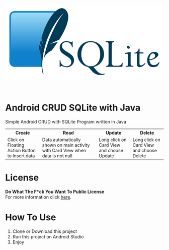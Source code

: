 <p align="center">
  <img src="https://github.com/Stevanus-Christian/Android-CRUD-SQLite/blob/main/SQLite370.svg">
</p>
<br>

# Android CRUD SQLite with Java
Simple Android CRUD with SQLite Program written in Java
<br>
<table style="width:100%">
  <tr>
    <th>Create</th>
    <th>Read</th>
    <th>Update</th>
    <th>Delete</th>
  </tr>
  <tr>
    <td>Click on Floating Action Button to Insert data</td>
    <td>Data automatically shown on main activity with Card View when data is not null</td>
    <td>Long click on Card View and choose Update</td>
    <td>Long click on Card View and choose Delete</td>
  </tr>
</table>

# License
<b>Do What The F*ck You Want To Public License</b> 
<br>
For more information click [here](http://www.wtfpl.net/about/).

# How To Use
1. Clone or Download this project
2. Run this project on Android Studio
3. Enjoy
